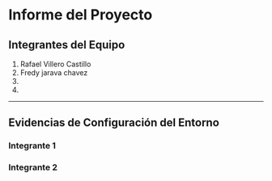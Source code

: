 # Informe del Proyecto

## Integrantes del Equipo

1. Rafael Villero Castillo 
2. Fredy jarava chavez
3. 
4. 

---

## Evidencias de Configuración del Entorno

### Integrante 1


### Integrante 2




